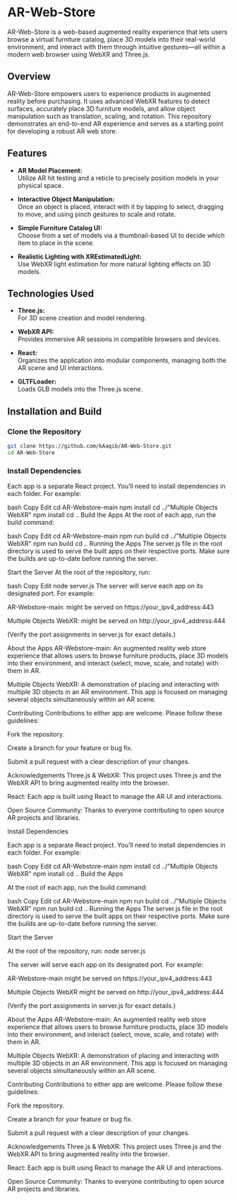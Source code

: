 # AR-Web-Store

AR-Web-Store is a web-based augmented reality experience that lets users browse a virtual furniture catalog, place 3D models into their real-world environment, and interact with them through intuitive gestures—all within a modern web browser using WebXR and Three.js.

## Overview

AR-Web-Store empowers users to experience products in augmented reality before purchasing. It uses advanced WebXR features to detect surfaces, accurately place 3D furniture models, and allow object manipulation such as translation, scaling, and rotation. This repository demonstrates an end-to-end AR experience and serves as a starting point for developing a robust AR web store.

## Features

- **AR Model Placement:**  
  Utilize AR hit testing and a reticle to precisely position models in your physical space.

- **Interactive Object Manipulation:**  
  Once an object is placed, interact with it by tapping to select, dragging to move, and using pinch gestures to scale and rotate.

- **Simple Furniture Catalog UI:**  
  Choose from a set of models via a thumbnail-based UI to decide which item to place in the scene.

- **Realistic Lighting with XREstimatedLight:**  
  Use WebXR light estimation for more natural lighting effects on 3D models.

## Technologies Used

- **Three.js:**  
  For 3D scene creation and model rendering.

- **WebXR API:**  
  Provides immersive AR sessions in compatible browsers and devices.

- **React:**  
  Organizes the application into modular components, managing both the AR scene and UI interactions.

- **GLTFLoader:**  
  Loads GLB models into the Three.js scene.

## Installation and Build

### Clone the Repository

```bash
git clone https://github.com/kAaqib/AR-Web-Store.git
cd AR-Web-Store
```

### Install Dependencies
Each app is a separate React project. You’ll need to install dependencies in each folder. For example:

bash
Copy
Edit
cd AR-Webstore-main
npm install
cd ../"Multiple Objects WebXR"
npm install
cd ..
Build the Apps
At the root of each app, run the build command:

bash
Copy
Edit
cd AR-Webstore-main
npm run build
cd ../"Multiple Objects WebXR"
npm run build
cd ..
Running the Apps
The server.js file in the root directory is used to serve the built apps on their respective ports. Make sure the builds are up-to-date before running the server.

Start the Server
At the root of the repository, run:

bash
Copy
Edit
node server.js
The server will serve each app on its designated port. For example:

AR-Webstore-main: might be served on https://your_ipv4_address:443

Multiple Objects WebXR: might be served on http://your_ipv4_address:444

(Verify the port assignments in server.js for exact details.)

About the Apps
AR-Webstore-main:
An augmented reality web store experience that allows users to browse furniture products, place 3D models into their environment, and interact (select, move, scale, and rotate) with them in AR.

Multiple Objects WebXR:
A demonstration of placing and interacting with multiple 3D objects in an AR environment. This app is focused on managing several objects simultaneously within an AR scene.

Contributing
Contributions to either app are welcome. Please follow these guidelines:

Fork the repository.

Create a branch for your feature or bug fix.

Submit a pull request with a clear description of your changes.

Acknowledgements
Three.js & WebXR:
This project uses Three.js and the WebXR API to bring augmented reality into the browser.

React:
Each app is built using React to manage the AR UI and interactions.

Open Source Community:
Thanks to everyone contributing to open source AR projects and libraries.





Install Dependencies

Each app is a separate React project. You’ll need to install dependencies in each folder. For example:

bash
Copy
Edit
cd AR-Webstore-main
npm install
cd ../"Multiple Objects WebXR"
npm install
cd ..
Build the Apps

At the root of each app, run the build command:

bash
Copy
Edit
cd AR-Webstore-main
npm run build
cd ../"Multiple Objects WebXR"
npm run build
cd ..
Running the Apps
The server.js file in the root directory is used to serve the built apps on their respective ports. Make sure the builds are up-to-date before running the server.

Start the Server

At the root of the repository, run:
node server.js

The server will serve each app on its designated port. For example:

AR-Webstore-main might be served on https://your_ipv4_address:443

Multiple Objects WebXR might be served on http://your_ipv4_address:444

(Verify the port assignments in server.js for exact details.)

About the Apps
AR-Webstore-main:
An augmented reality web store experience that allows users to browse furniture products, place 3D models into their environment, and interact (select, move, scale, and rotate) with them in AR.

Multiple Objects WebXR:
A demonstration of placing and interacting with multiple 3D objects in an AR environment. This app is focused on managing several objects simultaneously within an AR scene.

Contributing
Contributions to either app are welcome. Please follow these guidelines:

Fork the repository.

Create a branch for your feature or bug fix.

Submit a pull request with a clear description of your changes.

Acknowledgements
Three.js & WebXR:
This project uses Three.js and the WebXR API to bring augmented reality into the browser.

React:
Each app is built using React to manage the AR UI and interactions.

Open Source Community:
Thanks to everyone contributing to open source AR projects and libraries.

